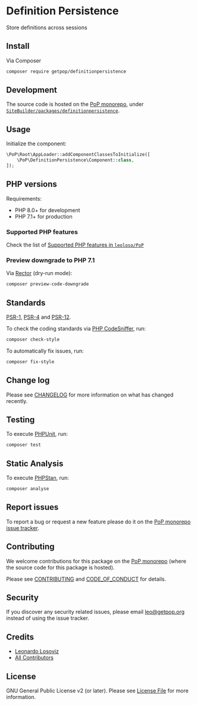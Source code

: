# Definition Persistence

<!--
[![Build Status][ico-travis]][link-travis]
[![Quality Score][ico-code-quality]][link-code-quality]
[![Software License][ico-license]](LICENSE.md)
[![Latest Version on Packagist][ico-version]][link-packagist]
[![Coverage Status][ico-scrutinizer]][link-scrutinizer]
[![Total Downloads][ico-downloads]][link-downloads]
-->

Store definitions across sessions

## Install

Via Composer

``` bash
composer require getpop/definitionpersistence
```

## Development

The source code is hosted on the [PoP monorepo](https://github.com/leoloso/PoP), under [`SiteBuilder/packages/definitionpersistence`](https://github.com/leoloso/PoP/tree/master/layers/SiteBuilder/packages/definitionpersistence).

## Usage

Initialize the component:

``` php
\PoP\Root\AppLoader::addComponentClassesToInitialize([
    \PoP\DefinitionPersistence\Component::class,
]);
```

## PHP versions

Requirements:

- PHP 8.0+ for development
- PHP 7.1+ for production

### Supported PHP features

Check the list of [Supported PHP features in `leoloso/PoP`](https://github.com/leoloso/PoP/blob/master/docs/supported-php-features.md)

### Preview downgrade to PHP 7.1

Via [Rector](https://github.com/rectorphp/rector) (dry-run mode):

```bash
composer preview-code-downgrade
```

## Standards

[PSR-1](https://www.php-fig.org/psr/psr-1), [PSR-4](https://www.php-fig.org/psr/psr-4) and [PSR-12](https://www.php-fig.org/psr/psr-12).

To check the coding standards via [PHP CodeSniffer](https://github.com/squizlabs/PHP_CodeSniffer), run:

``` bash
composer check-style
```

To automatically fix issues, run:

``` bash
composer fix-style
```

## Change log

Please see [CHANGELOG](CHANGELOG.md) for more information on what has changed recently.

## Testing

To execute [PHPUnit](https://phpunit.de/), run:

``` bash
composer test
```

## Static Analysis

To execute [PHPStan](https://github.com/phpstan/phpstan), run:

``` bash
composer analyse
```

## Report issues

To report a bug or request a new feature please do it on the [PoP monorepo issue tracker](https://github.com/leoloso/PoP/issues).

## Contributing

We welcome contributions for this package on the [PoP monorepo](https://github.com/leoloso/PoP) (where the source code for this package is hosted).

Please see [CONTRIBUTING](CONTRIBUTING.md) and [CODE_OF_CONDUCT](CODE_OF_CONDUCT.md) for details.

## Security

If you discover any security related issues, please email leo@getpop.org instead of using the issue tracker.

## Credits

- [Leonardo Losoviz][link-author]
- [All Contributors][link-contributors]

## License

GNU General Public License v2 (or later). Please see [License File](LICENSE.md) for more information.

[ico-version]: https://img.shields.io/packagist/v/getpop/definitionpersistence.svg?style=flat-square
[ico-license]: https://img.shields.io/badge/license-GPLv2-brightgreen.svg?style=flat-square
[ico-travis]: https://img.shields.io/travis/getpop/definitionpersistence/master.svg?style=flat-square
[ico-scrutinizer]: https://img.shields.io/scrutinizer/coverage/g/getpop/definitionpersistence.svg?style=flat-square
[ico-code-quality]: https://img.shields.io/scrutinizer/g/getpop/definitionpersistence.svg?style=flat-square
[ico-downloads]: https://img.shields.io/packagist/dt/getpop/definitionpersistence.svg?style=flat-square

[link-packagist]: https://packagist.org/packages/getpop/definitionpersistence
[link-travis]: https://travis-ci.org/getpop/definitionpersistence
[link-scrutinizer]: https://scrutinizer-ci.com/g/getpop/definitionpersistence/code-structure
[link-code-quality]: https://scrutinizer-ci.com/g/getpop/definitionpersistence
[link-downloads]: https://packagist.org/packages/getpop/definitionpersistence
[link-author]: https://github.com/leoloso
[link-contributors]: ../../../../../../contributors
